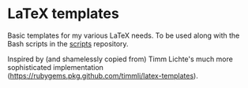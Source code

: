 # LaTeX templates

Basic templates for my various LaTeX needs. To be used along with the Bash scripts in the [scripts](https://github.com/findlayjy/scripts) repository.

Inspired by (and shamelessly copied from) Timm Lichte's much more sophisticated implementation (<https://rubygems.pkg.github.com/timmli/latex-templates>).
